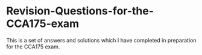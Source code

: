 # Revision-Questions-for-the-CCA175-exam
This is a set of answers and solutions which I have completed in preparation for the CCA175 exam.
